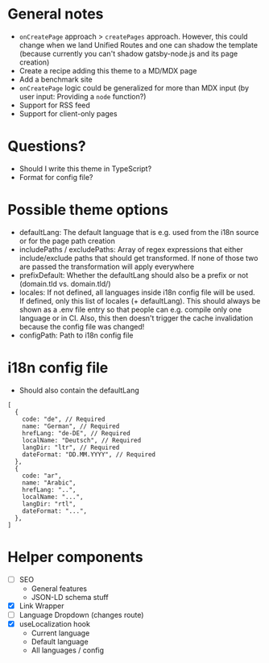 # General notes

- `onCreatePage` approach > `createPages` approach. However, this could change when we land Unified Routes and one can shadow the template (because currently you can't shadow gatsby-node.js and its page creation)
- Create a recipe adding this theme to a MD/MDX page
- Add a benchmark site
- `onCreatePage` logic could be generalized for more than MDX input (by user input: Providing a `node` function?)
- Support for RSS feed
- Support for client-only pages

# Questions?

- Should I write this theme in TypeScript?
- Format for config file?

# Possible theme options

- defaultLang: The default language that is e.g. used from the i18n source or for the page path creation
- includePaths / excludePaths: Array of regex expressions that either include/exclude paths that should get transformed. If none of those two are passed the transformation will apply everywhere
- prefixDefault: Whether the defaultLang should also be a prefix or not (domain.tld vs. domain.tld/<defaultLang>)
- locales: If not defined, all languages inside i18n config file will be used. If defined, only this list of locales (+ defaultLang). This should always be shown as a .env file entry so that people can e.g. compile only one language or in CI. Also, this then doesn't trigger the cache invalidation because the config file was changed!
- configPath: Path to i18n config file

# i18n config file

- Should also contain the defaultLang

```json5
[
  {
    code: "de", // Required
    name: "German", // Required
    hrefLang: "de-DE", // Required
    localName: "Deutsch", // Required
    langDir: "ltr", // Required
    dateFormat: "DD.MM.YYYY", // Required
  },
  {
    code: "ar",
    name: "Arabic",
    hrefLang: "..",
    localName: "...",
    langDir: "rtl",
    dateFormat: "...",
  },
]
```

# Helper components

- [ ] SEO
  - General features
  - JSON-LD schema stuff
- [x] Link Wrapper
- [ ] Language Dropdown (changes route)
- [x] useLocalization hook
  - Current language
  - Default language
  - All languages / config
